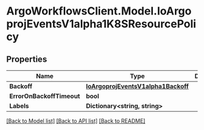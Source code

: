 # ArgoWorkflowsClient.Model.IoArgoprojEventsV1alpha1K8SResourcePolicy

## Properties

Name | Type | Description | Notes
------------ | ------------- | ------------- | -------------
**Backoff** | [**IoArgoprojEventsV1alpha1Backoff**](IoArgoprojEventsV1alpha1Backoff.md) |  | [optional] 
**ErrorOnBackoffTimeout** | **bool** |  | [optional] 
**Labels** | **Dictionary&lt;string, string&gt;** |  | [optional] 

[[Back to Model list]](../README.md#documentation-for-models) [[Back to API list]](../README.md#documentation-for-api-endpoints) [[Back to README]](../README.md)

